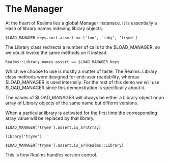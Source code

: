 # The Manager

At the heart of Realms lies a global Manager instanace. It is essentially a Hash
of library names indexing library objects.

    $LOAD_MANAGER.keys.sort.assert == ['foo', 'ruby', 'tryme']

The Library class redirects a number of calls to the $LOAD_MANAGER, so we could
invoke the same methods on it instead.

    Realms::Library.names.assert == $LOAD_MANAGER.keys

Which we choose to use is mostly a matter of taste. The Realms::Library class
methods were designed for end-user readability, whereas $LOAD_MANAGER is used
internally. For the rest of this demo we will use $LOAD_MANAGER since this
demonstration is specifically about it.

The values of $LOAD_MANAGER will always be either a Library object or an array
of Library objects of the same name but differnt versions.

When a particular library is activated for the first time the corresponding
array value will be replaced by that library.

    $LOAD_MANAGER['tryme'].assert.is_a?(Array)

    library('tryme')

    $LOAD_MANAGER['tryme'].assert.is_a?(Realms::Library)

This is how Realms handles version control.

